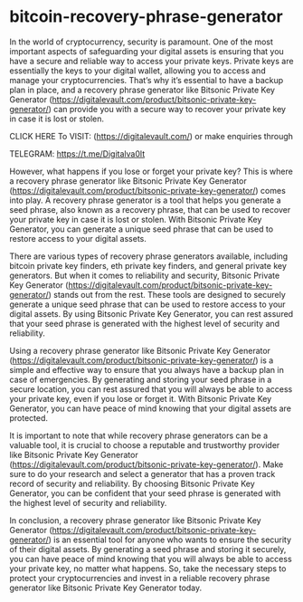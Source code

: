 # bitcoin-recovery-phrase-generator
In the world of cryptocurrency, security is paramount. One of the most important aspects of safeguarding your digital assets is ensuring that you have a secure and reliable way to access your private keys. Private keys are essentially the keys to your digital wallet, allowing you to access and manage your cryptocurrencies. That’s why it’s essential to have a backup plan in place, and a recovery phrase generator like Bitsonic Private Key Generator (https://digitalevault.com/product/bitsonic-private-key-generator/) can provide you with a secure way to recover your private key in case it is lost or stolen.

 CLICK HERE To VISIT: (https://digitalevault.com/) or make enquiries through

TELEGRAM: https://t.me/Digitalva0lt

However, what happens if you lose or forget your private key? This is where a recovery phrase generator like Bitsonic Private Key Generator (https://digitalevault.com/product/bitsonic-private-key-generator/) comes into play. A recovery phrase generator is a tool that helps you generate a seed phrase, also known as a recovery phrase, that can be used to recover your private key in case it is lost or stolen. With Bitsonic Private Key Generator, you can generate a unique seed phrase that can be used to restore access to your digital assets.


There are various types of recovery phrase generators available, including bitcoin private key finders, eth private key finders, and general private key generators. But when it comes to reliability and security, Bitsonic Private Key Generator (https://digitalevault.com/product/bitsonic-private-key-generator/) stands out from the rest. These tools are designed to securely generate a unique seed phrase that can be used to restore access to your digital assets. By using Bitsonic Private Key Generator, you can rest assured that your seed phrase is generated with the highest level of security and reliability.

Using a recovery phrase generator like Bitsonic Private Key Generator (https://digitalevault.com/product/bitsonic-private-key-generator/) is a simple and effective way to ensure that you always have a backup plan in case of emergencies. By generating and storing your seed phrase in a secure location, you can rest assured that you will always be able to access your private key, even if you lose or forget it. With Bitsonic Private Key Generator, you can have peace of mind knowing that your digital assets are protected.

It is important to note that while recovery phrase generators can be a valuable tool, it is crucial to choose a reputable and trustworthy provider like Bitsonic Private Key Generator (https://digitalevault.com/product/bitsonic-private-key-generator/). Make sure to do your research and select a generator that has a proven track record of security and reliability. By choosing Bitsonic Private Key Generator, you can be confident that your seed phrase is generated with the highest level of security and reliability.

In conclusion, a recovery phrase generator like Bitsonic Private Key Generator (https://digitalevault.com/product/bitsonic-private-key-generator/) is an essential tool for anyone who wants to ensure the security of their digital assets. By generating a seed phrase and storing it securely, you can have peace of mind knowing that you will always be able to access your private key, no matter what happens. So, take the necessary steps to protect your cryptocurrencies and invest in a reliable recovery phrase generator like Bitsonic Private Key Generator today.
